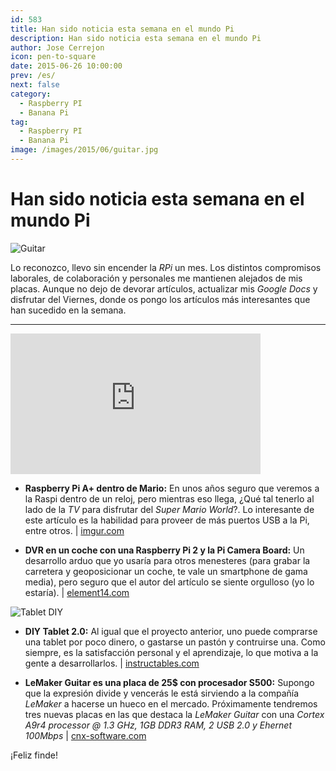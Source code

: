 ```yaml
---
id: 583
title: Han sido noticia esta semana en el mundo Pi
description: Han sido noticia esta semana en el mundo Pi
author: Jose Cerrejon
icon: pen-to-square
date: 2015-06-26 10:00:00
prev: /es/
next: false
category:
  - Raspberry PI
  - Banana Pi
tag:
  - Raspberry PI
  - Banana Pi
image: /images/2015/06/guitar.jpg
---
```


# Han sido noticia esta semana en el mundo Pi

![Guitar](/images/2015/06/guitar.jpg)

Lo reconozco, llevo sin encender la *RPi* un mes. Los distintos compromisos laborales, de colaboración y personales me mantienen alejados de mis placas. Aunque no dejo de devorar artículos, actualizar mis *Google Docs* y disfrutar del Viernes, donde os pongo los artículos más interesantes que han sucedido en la semana.

- - -
<iframe width="400" height="225" src="https://www.youtube.com/embed/T4He0Y7rit8?rel=0" frameborder="0" allowfullscreen></iframe>

* **Raspberry Pi A+ dentro de Mario:** En unos años seguro que veremos a la Raspi dentro de un reloj, pero mientras eso llega, ¿Qué tal tenerlo al lado de la *TV* para disfrutar del *Super Mario World*?. Lo interesante de este artículo es la habilidad para proveer de más puertos USB a la Pi, entre otros. | [imgur.com](http://imgur.com/gallery/Dwz04)

* **DVR en un coche con una Raspberry Pi 2 y la Pi Camera Board:** Un desarrollo arduo que yo usaría para otros menesteres (para grabar la carretera y geoposicionar un coche, te vale un smartphone de gama media), pero seguro que el autor del artículo se siente orgulloso (yo lo estaría). | [element14.com](http://www.element14.com/community/community/raspberry-pi/raspberrypi_projects/blog/2015/06/23/the-secrets-of-the-pi-camera--car-dvr-system)

![Tablet DIY](/images/2015/06/tablet_diy.jpg)

* **DIY Tablet 2.0:** Al igual que el proyecto anterior, uno puede comprarse una tablet por poco dinero, o gastarse un pastón y contruirse una. Como siempre, es la satisfacción personal y el aprendizaje, lo que motiva a la gente a desarrollarlos. | [instructables.com](http://www.instructables.com/id/DIY-Tablet-20/?ALLSTEPS)

* **LeMaker Guitar es una placa de 25$ con procesador S500:** Supongo que la expresión divide y vencerás le está sirviendo a la compañía *LeMaker* a hacerse un hueco en el mercado. Próximamente tendremos tres nuevas placas en las que destaca la *LeMaker Guitar* con una *Cortex A9r4 processor @ 1.3 GHz,  1GB DDR3 RAM, 2 USB 2.0 y Ehernet 100Mbps* | [cnx-software.com](http://www.cnx-software.com/2015/06/25/lemaker-guitar-is-a-25-single-board-computer-powered-by-actions-semi-s500-processor/)

¡Feliz finde!